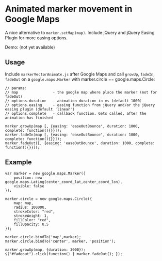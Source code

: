 # Animated marker movement in Google Maps

A nice alternative to `marker.setMap(map)`. Include jQuery and jQuery Easing Plugin for more easing options.

Demo: (not yet available)

## Usage

Include `markerVectorAnimate.js` after Google Maps and call `growUp`, `fadeIn`, `fadeOut` on a `google.maps.Marker` with marker.circle == google.maps.Circle:

    // params:
    // map                - the google map where place the marker (not for fadeOut)
    // options.duration   - animation duration in ms (default 1000)
    // options.easing     - easing function from jQuery and/or the jQuery easing plugin (default 'linear')
    // options.complete   - callback function. Gets called, after the animation has finished

    marker.growUp(map [, {easing: 'easeOutBounce', duration: 1000, complete: function(){}}]);
    marker.fadeIn(map [, {easing: 'easeOutBounce', duration: 1000, complete: function(){}}]);
    marker.fadeOut([, {easing: 'easeOutBounce', duration: 1000, complete: function(){}}]);

## Example

    var marker = new google.maps.Marker({
        position: new google.maps.LatLng(center_coord_lat,center_coord_lon),
        visible: false
    });
                                      
    marker.circle = new google.maps.Circle({
        map: map,
        radius: 100000,
        strokeColor: "red",
        strokeWeight: 1,
        fillColor: "red",
        fillOpacity: 0.5
    });
                                                        
    marker.circle.bindTo('map',marker);
    marker.circle.bindTo('center', marker, 'position');                                                   
    
    marker.growUp(map, {duration: 3000});
    $("#fadeout").click(function() { marker.fadeOut(); });

